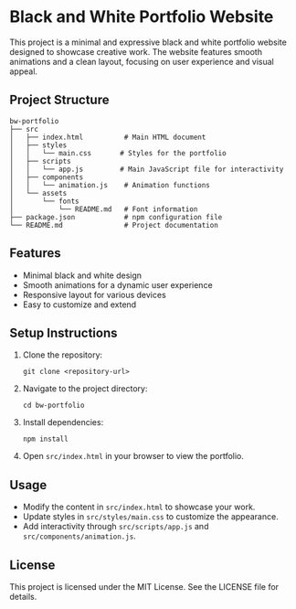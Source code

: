 # Black and White Portfolio Website

This project is a minimal and expressive black and white portfolio website designed to showcase creative work. The website features smooth animations and a clean layout, focusing on user experience and visual appeal.

## Project Structure

```
bw-portfolio
├── src
│   ├── index.html          # Main HTML document
│   ├── styles
│   │   └── main.css       # Styles for the portfolio
│   ├── scripts
│   │   └── app.js         # Main JavaScript file for interactivity
│   ├── components
│   │   └── animation.js    # Animation functions
│   └── assets
│       └── fonts
│           └── README.md   # Font information
├── package.json            # npm configuration file
└── README.md               # Project documentation
```

## Features

- Minimal black and white design
- Smooth animations for a dynamic user experience
- Responsive layout for various devices
- Easy to customize and extend

## Setup Instructions

1. Clone the repository:
   ```
   git clone <repository-url>
   ```

2. Navigate to the project directory:
   ```
   cd bw-portfolio
   ```

3. Install dependencies:
   ```
   npm install
   ```

4. Open `src/index.html` in your browser to view the portfolio.

## Usage

- Modify the content in `src/index.html` to showcase your work.
- Update styles in `src/styles/main.css` to customize the appearance.
- Add interactivity through `src/scripts/app.js` and `src/components/animation.js`.

## License

This project is licensed under the MIT License. See the LICENSE file for details.
